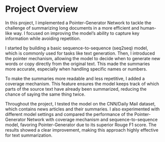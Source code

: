 # Project Overview
In this project, I implemented a Pointer-Generator Network to tackle the challenge of summarizing long documents in a more efficient and human-like way. I focused on improving the model’s ability to capture key information while avoiding repetition.

I started by building a basic sequence-to-sequence (seq2seq) model, which is commonly used for tasks like text generation. Then, I introduced the pointer mechanism, allowing the model to decide when to generate new words or copy directly from the original text. This made the summaries more accurate, especially when handling specific names or numbers.

To make the summaries more readable and less repetitive, I added a coverage mechanism. This feature ensures the model keeps track of which parts of the source text have already been summarized, reducing the chance of saying the same thing twice.

Throughout the project, I tested the model on the CNN/Daily Mail dataset, which contains news articles and their summaries. I also experimented with different model settings and compared the performance of the Pointer-Generator Network with coverage mechanism and sequence-to-sequence model, favoring Pointer-Generator due to its superior Rouge F1 score. The results showed a clear improvement, making this approach highly effective for text summarization.
